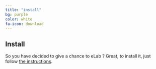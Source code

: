 ```yaml
---
title: "install"
bg: purple
color: white
fa-icon: download
---
```


## Install

So you have decided to give a chance to eLab ? Great, to install it, just follow
[the instructions](https://github.com/elabftw/elabftw#installation).


